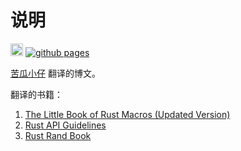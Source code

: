 # 说明

[<img alt="github" src="https://img.shields.io/github/license/zjp-CN/translation?color=blue" height="20">](https://github.com/zjp-CN/translation)
[![github pages](https://github.com/zjp-CN/translation/actions/workflows/deploy.yml/badge.svg)](https://github.com/zjp-CN/translation/actions/workflows/deploy.yml)

[苦瓜小仔](https://github.com/zjp-CN) 翻译的博文。

翻译的书籍：

1. [The Little Book of Rust Macros (Updated Version)](https://github.com/zjp-CN/tlborm)
2. [Rust API Guidelines](https://github.com/zjp-CN/api-guidelines)
3. [Rust Rand Book](https://github.com/zjp-CN/Rust-Rand-Book-zh) 
